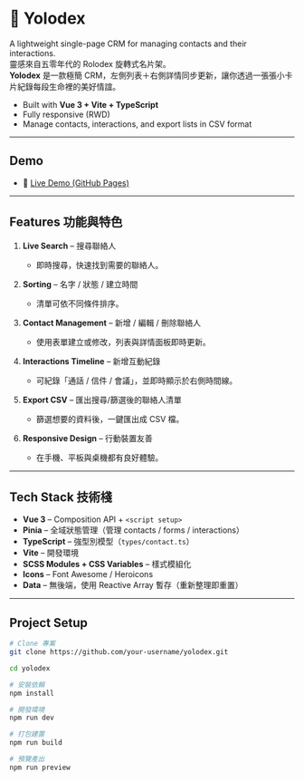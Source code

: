 # 📇 Yolodex

A lightweight single-page CRM for managing contacts and their interactions.  
靈感來自五零年代的 Rolodex 旋轉式名片架。  
**Yolodex** 是一款極簡 CRM，左側列表＋右側詳情同步更新，讓你透過一張張小卡片紀錄每段生命裡的美好情誼。  

- Built with **Vue 3 + Vite + TypeScript**  
- Fully responsive (RWD)  
- Manage contacts, interactions, and export lists in CSV format  

---

## Demo 

- 🔗 [Live Demo (GitHub Pages)](https://brownishgreen.github.io/yolodex-crm/)  

---

## Features 功能與特色

1. **Live Search** – 搜尋聯絡人  
   - 即時搜尋，快速找到需要的聯絡人。  

2. **Sorting** – 名字 / 狀態 / 建立時間  
   - 清單可依不同條件排序。  

3. **Contact Management** – 新增 / 編輯 / 刪除聯絡人  
   - 使用表單建立或修改，列表與詳情面板即時更新。  

4. **Interactions Timeline** – 新增互動紀錄  
   - 可紀錄「通話 / 信件 / 會議」，並即時顯示於右側時間線。  

5. **Export CSV** – 匯出搜尋/篩選後的聯絡人清單  
   - 篩選想要的資料後，一鍵匯出成 CSV 檔。  

6. **Responsive Design** – 行動裝置友善  
   - 在手機、平板與桌機都有良好體驗。  

---

## Tech Stack 技術棧

- **Vue 3** – Composition API + `<script setup>`
- **Pinia** – 全域狀態管理（管理 contacts / forms / interactions）
- **TypeScript** – 強型別模型（`types/contact.ts`）  
- **Vite** – 開發環境  
- **SCSS Modules + CSS Variables** – 樣式模組化  
- **Icons** – Font Awesome / Heroicons  
- **Data** – 無後端，使用 Reactive Array 暫存（重新整理即重置）  

---

## Project Setup

```bash
# Clone 專案
git clone https://github.com/your-username/yolodex.git

cd yolodex

# 安裝依賴
npm install

# 開發環境
npm run dev

# 打包建置
npm run build

# 預覽產出
npm run preview
